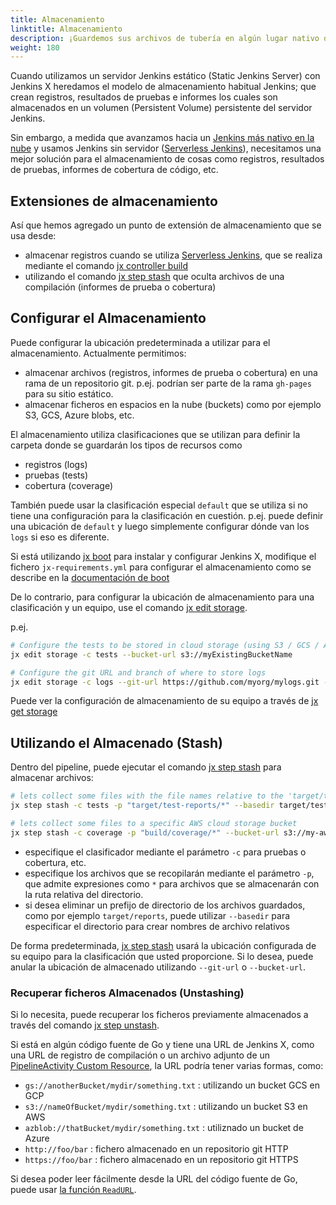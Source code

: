 ```yaml
---
title: Almacenamiento
linktitle: Almacenamiento
description: ¡Guardemos sus archivos de tubería en algún lugar nativo de la nube!
weight: 180
---
```


Cuando utilizamos un servidor Jenkins estático (Static Jenkins Server) con Jenkins X heredamos el modelo de almacenamiento habitual Jenkins; que crean registros, resultados de pruebas e informes los cuales son almacenados en un volumen (Persistent Volume) persistente del servidor Jenkins.

Sin embargo, a medida que avanzamos hacia un [Jenkins más nativo en la nube](/blog/2018/11/26/changes-november-26-2018/) y usamos Jenkins sin servidor ([Serverless Jenkins](/news/serverless-jenkins/)), necesitamos una mejor solución para el almacenamiento de cosas como registros, resultados de pruebas, informes de cobertura de código, etc.

## Extensiones de almacenamiento

Así que hemos agregado un punto de extensión de almacenamiento que se usa desde:

* almacenar registros cuando se utiliza [Serverless Jenkins](/news/serverless-jenkins/), que se realiza mediante el comando [jx controller build](/commands/jx_controller_build/)
* utilizando el comando [jx step stash](/commands/jx_step_stash/) que oculta archivos de una compilación (informes de prueba o cobertura)

## Configurar el Almacenamiento

Puede configurar la ubicación predeterminada a utilizar para el almacenamiento. Actualmente permitimos:

* almacenar archivos (registros, informes de prueba o cobertura) en una rama de un repositorio git. p.ej. podrían ser parte de la rama `gh-pages` para su sitio estático.
* almacenar ficheros en espacios en la nube (buckets) como por ejemplo S3, GCS, Azure blobs, etc.

El almacenamiento utiliza clasificaciones que se utilizan para definir la carpeta donde se guardarán los tipos de recursos como

* registros (logs)
* pruebas (tests)
* cobertura (coverage)

También puede usar la clasificación especial `default` que se utiliza si no tiene una configuración para la clasificación en cuestión. p.ej. puede definir una ubicación de `default` y luego simplemente configurar dónde van los `logs` si eso es diferente.

Si está utilizando [jx boot](/es/docs/getting-started/setup/boot/) para instalar y configurar Jenkins X, modifique el fichero `jx-requirements.yml` para configurar el almacenamiento como se describe en la [documentación de boot](/es/docs/getting-started/setup/boot/#almacenamiento)

De lo contrario, para configurar la ubicación de almacenamiento para una clasificación y un equipo, use el comando [jx edit storage](/commands/jx_edit_storage/).

p.ej.

```sh
# Configure the tests to be stored in cloud storage (using S3 / GCS / Azure Blobs etc)
jx edit storage -c tests --bucket-url s3://myExistingBucketName

# Configure the git URL and branch of where to store logs
jx edit storage -c logs --git-url https://github.com/myorg/mylogs.git --git-branch cheese
```

Puede ver la configuración de almacenamiento de su equipo a través de [jx get storage](/commands/jx_get_storage/)

## Utilizando el Almacenado (Stash)

Dentro del pipeline, puede ejecutar el comando [jx step stash](/commands/jx_step_stash/) para almacenar archivos:

```sh
# lets collect some files with the file names relative to the 'target/test-reports' folder and store in a Git URL
jx step stash -c tests -p "target/test-reports/*" --basedir target/test-reports

# lets collect some files to a specific AWS cloud storage bucket
jx step stash -c coverage -p "build/coverage/*" --bucket-url s3://my-aws-bucket
```

* especifique el clasificador mediante el parámetro `-c` para pruebas o cobertura, etc.
* especifique los archivos que se recopilarán mediante el parámetro `-p`, que admite expresiones como `*` para archivos que se almacenarán con la ruta relativa del directorio.
* si desea eliminar un prefijo de directorio de los archivos guardados, como por ejemplo `target/reports`, puede utilizar `--basedir` para especificar el directorio para crear nombres de archivo relativos

De forma predeterminada, [jx step stash](/commands/jx_step_stash/) usará la ubicación configurada de su equipo para la clasificación que usted proporcione. Si lo desea, puede anular la ubicación de almacenado utilizando `--git-url` o `--bucket-url`.

### Recuperar ficheros Almacenados (Unstashing)

Si lo necesita, puede recuperar los ficheros previamente almacenados a través del comando [jx step unstash](/commands/jx_step_unstash/).

Si está en algún código fuente de Go y tiene una URL de Jenkins X, como una URL de registro de compilación o un archivo adjunto de un [PipelineActivity Custom Resource](/docs/reference/components/custom-resources/), la URL podría tener varias formas, como:

  * `gs://anotherBucket/mydir/something.txt` : utilizando un bucket GCS en GCP
  * `s3://nameOfBucket/mydir/something.txt` : utilizando un bucket S3 en AWS
  * `azblob://thatBucket/mydir/something.txt` : utiliznado un bucket de Azure
  * `http://foo/bar` : fichero almacenado en un repositorio git HTTP
  * `https://foo/bar` : fichero almacenado en un repositorio git HTTPS

Si desea poder leer fácilmente desde la URL del código fuente de Go, puede usar [la función `ReadURL`](https://github.com/jenkins-x/jx/blob/e5a7943dc0c3d79c27f30aea73235f18b3f5dcff/pkg/cloud/buckets/buckets.go#L44-L45).